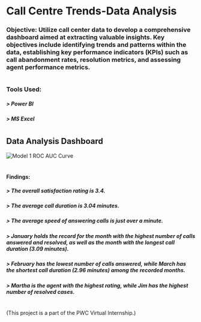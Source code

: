 # Call Centre Trends-Data Analysis


#### 
### Objective: Utilize call center data to develop a comprehensive dashboard aimed at extracting valuable insights. Key objectives include identifying trends and patterns within the data, establishing key performance indicators (KPIs) such as call abandonment rates, resolution metrics, and assessing agent performance metrics.
# 
### Tools Used:
##### > Power BI
##### > MS Excel
#
#
## Data Analysis Dashboard
![Model 1 ROC AUC Curve](https://imgur.com/tuh9XjL.png)
#
#### Findings:
##### > The overall satisfaction rating is 3.4.
##### > The average call duration is 3.04 minutes.
##### > The average speed of answering calls is just over a minute.
##### > January holds the record for the month with the highest number of calls answered and resolved, as well as the month with the longest call duration (3.09 minutes).
##### > February has the lowest number of calls answered, while March has the shortest call duration (2.96 minutes) among the recorded months.
##### > Martha is the agent with the highest rating, while Jim has the highest number of resolved cases.
#
#
#
(This project is a part of the PWC Virtual Internship.)
